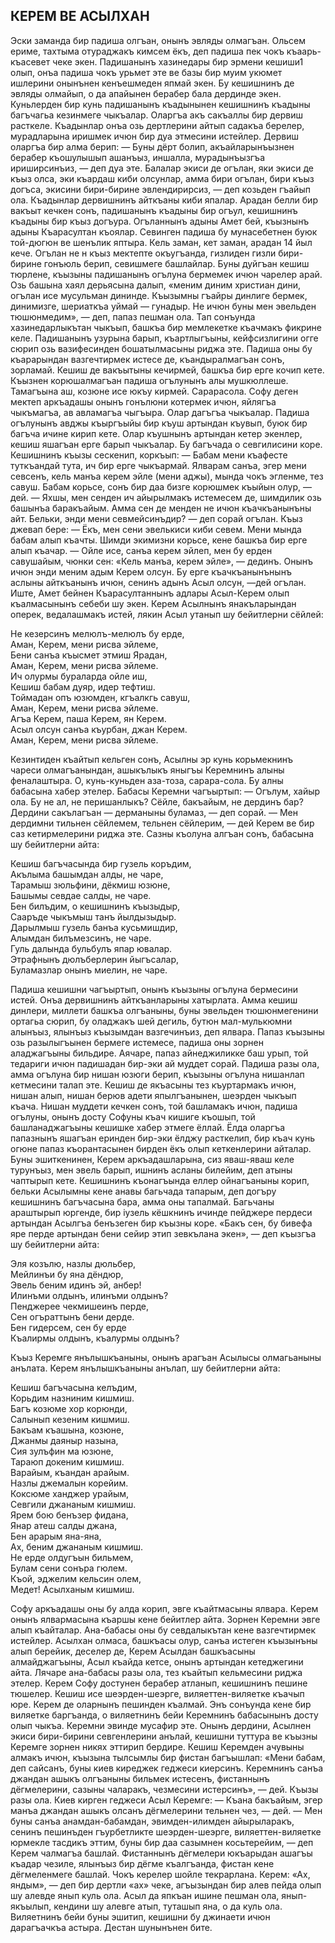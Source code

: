 ## КЕРЕМ ВЕ АСЫЛХАН

Эски заманда бир падиша олгъан, онынъ эвляды олмагъан. Ольсем ериме, тахтыма отураджакъ кимсем ёкъ, деп падиша пек чокъ къаарь-къасевет чеке экен. Падишанынъ хазинедары бир эрмени кешиши1 олып, онъа падиша чокъ урьмет эте ве базы бир муим укюмет ишлерини онынънен кенъешмеден япмай экен. Бу кешишнинъ де эвляды олмайып, о да апайынен берабер бала дердинде экен.
Куньлерден бир кунь падишанынъ къадынынен кешишнинъ къадыны багъчагьа кезинмеге чыкъалар. Оларгъа акъ сакъаллы бир дервиш расткеле. Къадынлар онъа озь дертлерини айтып садакъа берелер, мурадларына иришмек ичюн бир дуа этмесини истейлер. Дервиш оларгъа бир алма берип: — Буны дёрт болип, акъайларынъызнен берабер къошулышып ашанъыз, иншалла, мурадынъызгъа ириширсинъиз, — деп дуа эте. Балалар экиси де огълан, яки экиси де къыз олса, эки къардаш киби олсунлар, амма бири огълан, бири къыз догъса, экисини бири-бирине эвлендирирсиз, — деп козьден гъайып ола.
Къадынлар дервишнинъ айткъаны киби япалар. Арадан белли бир вакъыт кечкен сонъ, падишанынъ къадыны бир огъул, кешишнинъ къадыны бир къыз догъура. Огъланнынъ адыны Амет бей, къызнынъ адыны Къарасултан къоялар. Севинген падиша бу мунасебетнен буюк той-дюгюн ве шенълик яптыра.
Кель заман, кет заман, арадан 14 йыл кече. Огълан не н къыз мектепте окъугъанда, гизлиден гизли бири-бирине гонъюль берип, севишмеге башлайлар. Буны дуйгъан кешиш тюрлене, къызыны падишанынъ огълуна бермемек ичюн чарелер арай. Озь башына хаял дерьясына далып, «меним диним христиан дини, огълан исе мусульман дининде. Къызымны гъайры динлиге бермек, динимизге, шериаткъа уймай — гунадыр. Не ичюн буны мен эвельден тюшюнмедим», — деп, папаз пешман ола. Тап сонъунда хазинедарлыкътан чыкъып, башкъа бир мемлекетке къачмакъ фикрине келе. Падишанынъ узурына барып, къартлыгъыны, кейфсизлигини огге сюрип озь вазифесинден бошатылмасыны риджа эте. Падиша оны бу къарарындан вазгечтирмек истесе де, къандыралмагъан сонъ, зорламай. Кешиш де вакъытыны кечирмей, башкъа бир ерге кочип кете.
Къызнен корюшалмагъан падиша огълунынъ алы мушкюллеше. Тамагъына аш, козюне исе юкъу кирмей. Сарарасола. Софу деген мектеп аркъадашы онынъ гонълюни котермек ичюн, яйлягъа чыкъмагъа, ав авламагъа чыгъыра. Олар дагъгъа чыкъалар. Падиша огълунынъ авджы къыргъыйы бир къуш артындан къувып, буюк бир багъча ичине кирип кете. Олар къушнынъ артындан кетер экенлер, кешиш яшагъан ерге барып чыкъалар. Бу багъчада о севгилисини коре. Кешишнинъ къызы сескенип, коркъып:
— Бабам мени къафесте туткъандай тута, ич бир ерге чыкъармай. Ялварам санъа, эгер мени севсенъ, кель манъа керем эйле (мени аджы), мында чокъ эгленме, тез савуш. Бабам корьсе, сонъ бир даа бизге корюшмек къыйын олур, — дей.
— Яхшы, мен сенден ич айырылмакъ истемесем де, шимдилик озь башынъа баракъайым. Амма сен де менден не ичюн къачкъанынъны айт. Бельки, энди мени севмейсинъдир? — деп сорай огълан. Къыз джевап бере:
— Ёкъ, мен сени эвелькиси киби севем. Мени мында бабам алып къачты. Шимди экимизни корьсе, кене башкъа бир ерге алып къачар.
— Ойле исе, санъа керем эйлеп, мен бу ерден савушайым, чюнки сен: «Кель манъа, керем эйле», — дединъ. Онынъ ичюн энди меним адым Керем олсун. Бу ерге къачкъанынънынъ аслыны айткъанынъ ичюн, сенинъ адынъ Асыл олсун, —дей огълан.
Иште, Амет бейнен Къарасултаннынъ адлары Асыл-Керем олып къалмасынынъ себеби шу экен. Керем Асылнынъ янакъларындан оперек, ведалашмакъ истей, лякин Асыл утанып шу бейитлерни сёйлей:

Не кезерсинъ мелюлъ-мелюлъ бу ерде,  
Аман, Керем, мени рисва эйлеме,  
Бени санъа къысмет этмиш Ярадан,  
Аман, Керем, мени рисва эйлеме.  
Ич олурмы бураларда ойле иш,  
Кешиш бабам дуяр, идер тефтиш.  
Тоймадан опъ юзюмден, кгъалкгь савуш,  
Аман, Керем, мени рисва эйлеме.  
Агъа Керем, паша Керем, ян Керем.  
Асыл олсун санъа къурбан, джан Керем.  
Аман, Керем, мени рисва эйлеме.

Кезинтиден къайтып кельген сонъ, Асылны эр кунь корьмекнинъ чареси олмагъанындан, ашыкълыкъ яныгъы Керемнинъ алыны феналаштыра. О, кунь-куньден аза-тоза, сарара-сола. Бу алны бабасына хабер этелер. Бабасы Керемни чагъыртып:
— Огълум, хайыр ола. Бу не ал, не перишанлыкъ? Сёйле, бакъайым, не дердинъ бар? Дердини сакълагъан — дерманыны буламаз, — деп сорай.
— Мен дердимни тильнен сёйлемем, тельнен сёйлерим, — дей Керем ве бир саз кетирмелерини риджа эте. Сазны къолуна алгъан сонъ, бабасына шу бейитлерни айта:

Кешиш багъчасында бир гузель коръдим,  
Акълыма башымдан алды, не чаре,  
Тарамыш зюльфини, дёкмиш юзюне,  
Башымы севдае салды, не чаре.  
Бен билъдим, о кешишнинъ къызыдыр,  
Сааръде чыкъмыш танъ йылдызыдыр.  
Дарылмыш гузель банъа кусьмишдир,  
Алымдан билъмезсинъ, не чаре.  
Гуль далында бульбулъ япар ювалар.  
Этрафнынъ дюлъберлерин йыгъсалар,  
Буламазлар онынъ миелин, не чаре.

Падиша кешишни чагъыртып, онынъ къызыны огълуна бермесини истей. Онъа дервишнинъ айткъанларыны хатырлата. Амма кешиш динлери, миллети башкъа олгъаныны, буны эвельден тюшюнмегенини ортагьа сюрип, бу оладжакъ шей дегиль, бутюн мал-мулькюмни алынъыз, ялынъыз къызымдан вазгечинъиз, деп ялвара. Папаз къызыны озь разылыгъынен бермеге истемесе, падиша оны зорнен аладжагъыны бильдире. Аячаре, папаз айнеджиликке баш урып, той тедариги ичюн падишадан бир-эки ай муддет сорай. Падиша разы ола, амма огълуна бир нишан юзюги берип, къызыны огълуна нишанлап кетмесини талап эте. Кешиш де якъасыны тез къуртармакъ ичюн, нишан алып, нишан берюв адети япылгъанынен, шеэрден чыкъып къача. Нишан муддети кечкен сонъ, той башламакъ ичюн, падиша огълуны, онынъ досту Софуны къач кишиге къошып, той башланаджагъыны кешишке хабер этмеге ёллай. Ёлда оларгъа папазнынъ яшагъан еринден бир-эки ёлджу расткелип, бир къач кунь огюне папаз къорантасынен бирден ёкъ олып кеткенлерини айталар. Буны эшиткенинен, Керем аркъадашларына, сиз яваш-яваш келе турунъыз, мен эвель барып, ишнинъ асланы билейим, деп атыны чаптырып кете. Кешишнинъ къонагъында еллер ойнагъаныны корип, бельки Асылымны кене анавы багьчада тапарым, деп догъру кешишнинъ багъчасына бара, амма оны тапалмай. Багьчаны араштырып юргенде, бир іузель кёшкнинъ ичинде пейджере пердеси артындан Асылгъа бенъзеген бир къызны коре. «Бакъ сен, бу бивефа яре перде артындан бени сейир этип зевкълана экен», — деп къызгъа шу бейитлерни айта:

Эля козълю, назлы дюльбер,  
Мейлинъи бу яна дёндюр,  
Эвель беним идинъ эй, анбер!  
Илинъми олдынъ, илинъми олдынъ?  
Пенджерее чекмишеинъ перде,  
Сен огъраттынъ бени дерде.  
Бен гидерсем, сен бу ерде  
Къалирмы олдынъ, къалурмы олдынъ?

Къыз Керемге янълышкъаныны, онынъ арагъан Асылысы олмагьаныны анълата. Керем янълышкъаныны анълап, шу бейитлерни айта:

Кешиш багъчасына келъдим,  
Корьдим назниним кишмиш.  
Багъ козюме хор корюнди,  
Салынып кезеним кишмиш.  
Бакъам къашына, козюне,  
Джанмы даяныр назына,  
Сия зулъфин ма юзюне,  
Тараюп докеним кишмиш.  
Варайым, къандан арайым.  
Назлы джемалын корейим.  
Коксюме ханджер урайым,  
Севгили джананым кишмиш.  
Ярем бою бенъзер фидана,  
Янар атеш салды джана,  
Бен арарым яна-яна,  
Ах, беним джананым кишмиш.  
Не ерде олдугъын бильмем,  
Булам сени сонъра гюлем.  
Къой, эджелим кельсин олем,  
Медет! Асылханым кишмиш.

Софу аркъадашы оны бу алда корип, эвге къайтмасыны ялвара. Керем онынъ ялвармасына къаршы кене бейитлер айта. Зорнен Керемни эвге алып къайталар. Ана-бабасы оны бу севдалыкътан кене вазгечтирмек истейлер. Асылхан олмаса, башкъасы олур, санъа истеген къызынъны алып берейик, деселер де, Керем Асылдан башкъасыны алмайджагъыны, Асыл къайда кетсе, онынъ артындан кетеджегини айта. Лячаре ана-бабасы разы ола, тез къайтып кельмесини риджа этелер. Керем Софу достунен берабер атланып, кешишнинъ пешине тюшелер.
Кешиш исе шеэрден-шеэрге, виляеттен-виляетке къачып юре. Керем де оларнынъ пешинден къалмай. Энъ сонъунда кене бир виляетке баргъанда, о виляетнинъ бейи Керемнинъ бабасынынъ досту олып чыкъа. Керемни эвинде мусафир эте. Онынъ дердини, Асылнен экиси бири-бирини севгенлерини анълай, кешишни туттура ве къызны Керемге зорнен никях эттирип бердире. Кешиш Керемден ачувыны алмакъ ичюн, къызына тылсымлы бир фистан багъышлап: «Мени бабам, деп сайсанъ, буны киев киреджек геджеси киерсинъ. Керемнинъ санъа джандан ашыкъ олгъаныны бильмек истесенъ, фистаннынъ дёгмелерини, сазыны чаларакъ, чезмесини истерсинъ»,
— дей. Къызы разы ола. Киев кирген геджеси Асыл Керемге:
— Къана бакъайым, эгер манъа джандан ашыкъ олсанъ дёгмелерини тельнен чез, — дей.
— Мен буны санъа анамдан-бабамдан, эвимден-илимден айырыларакъ, сенинъ пешинъден гъурбетликте шеэрден-шеэрге, виляеттен-виляетке юрмекле тасдикъ эттим, буны бир даа сазымнен косьтерейим, — деп Керем чалмагъа башлай. Фистаннынъ дёгмелери юкъарыдан ашагъы къадар чезиле, ялынъыз бир дёгме къалгъанда, фистан кене дёгмеленмеге башлай. Чокъ керелер шойле текрарлана. Керем: «Ах, яндым»,
— деп бир дертли «ах» чеке, агъызындан бир алев пейда олып шу алевде янып куль ола. Асыл да япкъан ишине пешман ола, янып-якъылып, кендини шу алевге атып, туташып яна, о да куль ола. Виляетнинъ бейи буны эшитип, кешишни бу джинаети ичюн дарагъачкъа астыра. Дестан шунынънен бите.
